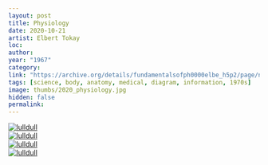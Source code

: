 ```yaml
---
layout: post
title: Physiology
date: 2020-10-21
artist: Elbert Tokay
loc: 
author: 
year: "1967"
category: 
link: "https://archive.org/details/fundamentalsofph0000elbe_h5p2/page/n10/mode/thumb"
tags: [science, body, anatomy, medical, diagram, information, 1970s]
image: thumbs/2020_physiology.jpg
hidden: false
permalink:
---
```






<div class="post_image">
	<a href="{{ site.baseurl }}/images/posts/2020_physiology/001.jpg" target="_blank">
	<img src="{{ site.baseurl }}/images/posts/2020_physiology/001.jpg" alt="lulldull"></a>
</div>

<div class="post_image">
	<a href="{{ site.baseurl }}/images/posts/2020_physiology/002.jpg" target="_blank">
	<img src="{{ site.baseurl }}/images/posts/2020_physiology/002.jpg" alt="lulldull"></a>
</div>

<div class="post_image">
	<a href="{{ site.baseurl }}/images/posts/2020_physiology/003.jpg" target="_blank">
	<img src="{{ site.baseurl }}/images/posts/2020_physiology/003.jpg" alt="lulldull"></a>
</div>


<div class="post_image">
	<a href="{{ site.baseurl }}/images/posts/2020_physiology/004.jpg" target="_blank">
	<img src="{{ site.baseurl }}/images/posts/2020_physiology/004.jpg" alt="lulldull"></a>
</div>



